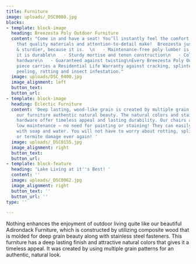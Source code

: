 ```yaml
---
title: Furniture
image: uploads/_DSC0080.jpg
blocks:
- template: block-image
  heading: Breezesta Poly Outdoor Furniture
  content: "Come in and have a seat! You’ll instantly feel the comfort difference
    that quality materials and attention-to-detail make!  Breezesta just feels stronger
    & sturdier, because it is.  \n   · Maintenance-free poly lumber is as tough as
    it is durable\n   · Sturdy mortise and tenon construction\n   · Color-matched
    hardware\n   · Guaranteed against twisting\nEvery Breezesta Poly Outdoor Furniture
    piece carries a Residential Life Warranty against cracking, splintering, chipping,
    peeling, rotting and insect infestation."
  image: uploads/DSC_0400.jpg
  image_alignment: left
  button_text: 
  button_url: 
- template: block-image
  heading: Eclectic Furniture
  content: 'Deep lasting, wood-like grain is created by multiple grain patterns giving
    our furniture authentic natural beauty. The natural colors and stainless steel
    hardware offer timeless appeal and lasting durability. Our chairs are extremely
    low maintenance – no need for painting or staining! They can easily be cleaned
    with soap and water. You will not have to worry about rotting, splintering, splitting
    or termite damage ever again! '
  image: uploads/_DSC0155.jpg
  image_alignment: right
  button_text: 
  button_url: 
- template: block-feature
  heading: 'Lake Living at it''s Best! '
  content: ''
  image: uploads/_DSC0062.jpg
  image_alignment: right
  button_text: ''
  button_url: ''
type: ''

---
```


Nothing enhances the enjoyment of outdoor living quite like our beautiful Adirondack Furniture, which is constructed by utilizing composite wood that is molded for deep grain beauty along with stainless steel fasteners.  This furniture has a deep lasting finish and attractive natural colors that gives it a timeless appeal. It was created by using multiple grain patterns for an authentic, natural look.